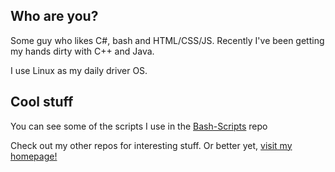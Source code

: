 ## Who are you?

Some guy who likes C#, bash and HTML/CSS/JS. Recently I've been getting my hands dirty with C++ and Java.

I use Linux as my daily driver OS.

## Cool stuff

You can see some of the scripts I use in the [Bash-Scripts](https://github.com/GermanBread/Bash-Scripts) repo

Check out my other repos for interesting stuff. Or better yet, [visit my homepage!](https://germanbread.github.io/)

